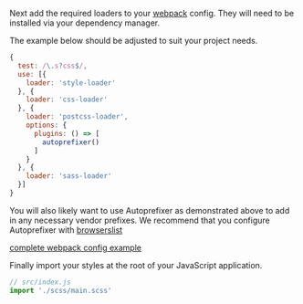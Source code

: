 Next add the required loaders to your [webpack](https://webpack.github.io/) config.  They will need to be installed via your dependency manager.

The example below should be adjusted to suit your project needs.

```javascript
{
  test: /\.s?css$/,
  use: [{
    loader: 'style-loader'
  }, {
    loader: 'css-loader'
  }, {
    loader: 'postcss-loader',
    options: {
      plugins: () => [
        autoprefixer()
      ]
    }
  }, {
    loader: 'sass-loader'
  }]
}
```
You will also likely want to use Autoprefixer as demonstrated above to add in any necessary vendor prefixes.
We recommend that you configure Autoprefixer with [browserslist](https://www.npmjs.com/package/browserslist)

[complete webpack config example](https://github.com/rbrtsmith/nebula/blob/master/webpack.config.babel.js)

Finally import your styles at the root of your JavaScript application.

```javascript
// src/index.js
import './scss/main.scss'
```